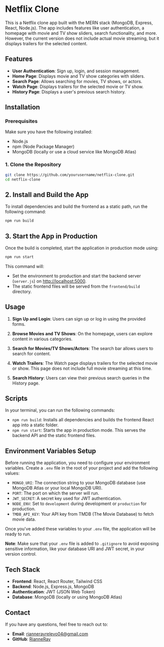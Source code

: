 # Netflix Clone

This is a Netflix clone app built with the MERN stack (MongoDB, Express, React, Node.js). The app includes features like user authentication, a homepage with movie and TV show sliders, search functionality, and more. However, the current version does not include actual movie streaming, but it displays trailers for the selected content.

## Features

- **User Authentication**: Sign up, login, and session management.
- **Home Page**: Displays movie and TV show categories with sliders.
- **Search Page**: Allows searching for movies, TV shows, or actors.
- **Watch Page**: Displays trailers for the selected movie or TV show.
- **History Page**: Displays a user's previous search history.

## Installation

### Prerequisites

Make sure you have the following installed:

- Node.js
- npm (Node Package Manager)
- MongoDB (locally or use a cloud service like MongoDB Atlas)

### 1. Clone the Repository

```bash
git clone https://github.com/yourusername/netflix-clone.git
cd netflix-clone
```
## 2. Install and Build the App

To install dependencies and build the frontend as a static path, run the following command:

```bash
npm run build
```
## 3. Start the App in Production

Once the build is completed, start the application in production mode using:

```bash
npm run start
```
This command will:

- Set the environment to production and start the backend server (`server.js`) on [http://localhost:5000](http://localhost:5000).
- The static frontend files will be served from the `frontend/build` directory.

## Usage

1. **Sign Up and Login**: Users can sign up or log in using the provided forms.

2. **Browse Movies and TV Shows**: On the homepage, users can explore content in various categories.

3. **Search for Movies/TV Shows/Actors**: The search bar allows users to search for content.

4. **Watch Trailers**: The Watch page displays trailers for the selected movie or show. This page does not include full movie streaming at this time.

5. **Search History**: Users can view their previous search queries in the History page.

## Scripts

In your terminal, you can run the following commands:

- `npm run build`: Installs all dependencies and builds the frontend React app into a static folder.
- `npm run start`: Starts the app in production mode. This serves the backend API and the static frontend files.

## Environment Variables Setup

Before running the application, you need to configure your environment variables. Create a `.env` file in the root of your project and add the following values:

- `MONGO_URI`: The connection string to your MongoDB database (use MongoDB Atlas or your local MongoDB URI).
- `PORT`: The port on which the server will run.
- `JWT_SECRET`: A secret key used for JWT authentication.
- `NODE_ENV`: Set to `development` during development or `production` for production.
- `TMDB_API_KEY`: Your API key from TMDB (The Movie Database) to fetch movie data.

Once you've added these variables to your `.env` file, the application will be ready to run.

**Note**: Make sure that your `.env` file is added to `.gitignore` to avoid exposing sensitive information, like your database URI and JWT secret, in your version control.

## Tech Stack

- **Frontend**: React, React Router, Tailwind CSS
- **Backend**: Node.js, Express.js, MongoDB
- **Authentication**: JWT (JSON Web Token)
- **Database**: MongoDB (locally or using MongoDB Atlas)

## Contact

If you have any questions, feel free to reach out to:
- **Email**: [riannerayrelevo04@gmail.com](mailto:riannerayrelevo04@gmail.com)
- **GitHub**: [RianneRay](https://github.com/RianneRay)
